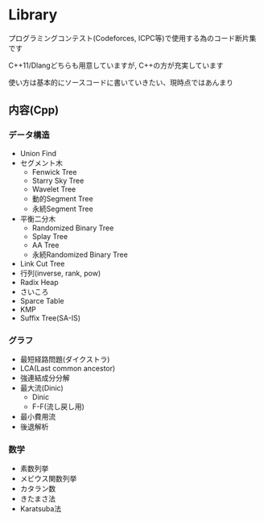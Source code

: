 # Library

プログラミングコンテスト(Codeforces, ICPC等)で使用する為のコード断片集です

C++11/Dlangどちらも用意していますが, C++の方が充実しています

使い方は基本的にソースコードに書いていきたい、現時点ではあんまり

## 内容(Cpp)

### データ構造

- Union Find
- セグメント木
	- Fenwick Tree
	- Starry Sky Tree
	- Wavelet Tree
	- 動的Segment Tree
	- 永続Segment Tree
- 平衡二分木
	- Randomized Binary Tree
	- Splay Tree
	- AA Tree
	- 永続Randomized Binary Tree
- Link Cut Tree
- 行列(inverse, rank, pow)
- Radix Heap
- さいころ
- Sparce Table
- KMP
- Suffix Tree(SA-IS)

### グラフ

- 最短経路問題(ダイクストラ)
- LCA(Last common ancestor)
- 強連結成分分解
- 最大流(Dinic)
	- Dinic
	- F-F(流し戻し用)
- 最小費用流
- 後退解析

### 数学

- 素数列挙
- メビウス関数列挙
- カタラン数
- きたまさ法
- Karatsuba法
